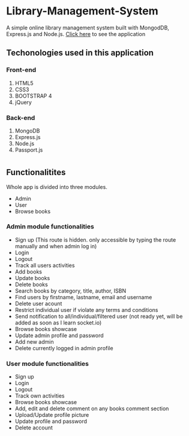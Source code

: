 # Library-Management-System
A simple online library management system built with MongodDB, Express.js and Node.js. [Click here](https://demo-library-system.herokuapp.com/) to see the application

## Techonologies used in this application

### Front-end

1. HTML5
2. CSS3
3. BOOTSTRAP 4
4. jQuery

### Back-end

1. MongoDB
2. Express.js
3. Node.js
4. Passport.js

#

## Functionalitites

Whole app is divided into three modules.

* Admin
* User
* Browse books

### Admin module functionalities
* Sign up (This route is hidden. only accessible by typing the route manually and when admin log in)
* Login
* Logout
* Track all users activities
* Add books
* Update books
* Delete books
* Search books by category, title, author, ISBN
* Find users by firstname, lastname, email and username
* Delete user acount
* Restrict individual user if violate any terms and conditions
* Send notification to all/individual/filtered user (not ready yet, will be added as soon as I learn socket.io)
* Browse books showcase
* Update admin profile and password
* Add new admin
* Delete currently logged in admin profile

### User module functionalities
* Sign up
* Login
* Logout
* Track own activities
* Browse books showcase 
* Add, edit and delete comment on any books comment section
* Upload/Update profile picture
* Update profile and password
* Delete account 








